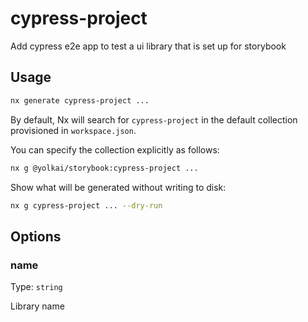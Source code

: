 # cypress-project

Add cypress e2e app to test a ui library that is set up for storybook

## Usage

```bash
nx generate cypress-project ...
```

By default, Nx will search for `cypress-project` in the default collection provisioned in `workspace.json`.

You can specify the collection explicitly as follows:

```bash
nx g @yolkai/storybook:cypress-project ...
```

Show what will be generated without writing to disk:

```bash
nx g cypress-project ... --dry-run
```

## Options

### name

Type: `string`

Library name
